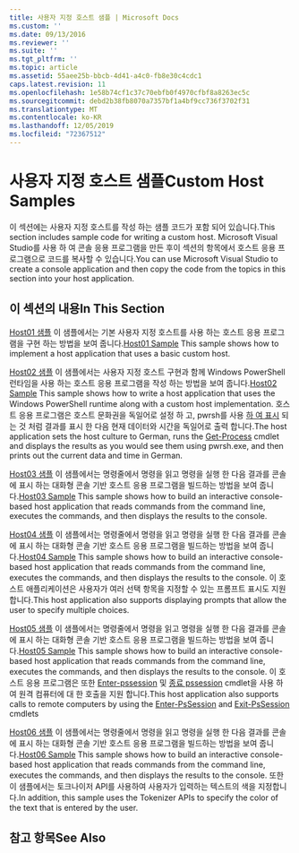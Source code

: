 ```yaml
---
title: 사용자 지정 호스트 샘플 | Microsoft Docs
ms.custom: ''
ms.date: 09/13/2016
ms.reviewer: ''
ms.suite: ''
ms.tgt_pltfrm: ''
ms.topic: article
ms.assetid: 55aee25b-bbcb-4d41-a4c0-fb8e30c4cdc1
caps.latest.revision: 11
ms.openlocfilehash: 1e58b74cf1c37c70ebfb0f4970cfbf8a8263ec5c
ms.sourcegitcommit: debd2b38fb8070a7357bf1a4bf9cc736f3702f31
ms.translationtype: MT
ms.contentlocale: ko-KR
ms.lasthandoff: 12/05/2019
ms.locfileid: "72367512"
---
```

# <a name="custom-host-samples"></a><span data-ttu-id="355c1-102">사용자 지정 호스트 샘플</span><span class="sxs-lookup"><span data-stu-id="355c1-102">Custom Host Samples</span></span>

<span data-ttu-id="355c1-103">이 섹션에는 사용자 지정 호스트를 작성 하는 샘플 코드가 포함 되어 있습니다.</span><span class="sxs-lookup"><span data-stu-id="355c1-103">This section includes sample code for writing a custom host.</span></span> <span data-ttu-id="355c1-104">Microsoft Visual Studio를 사용 하 여 콘솔 응용 프로그램을 만든 후이 섹션의 항목에서 호스트 응용 프로그램으로 코드를 복사할 수 있습니다.</span><span class="sxs-lookup"><span data-stu-id="355c1-104">You can use Microsoft Visual Studio to create a console application and then copy the code from the topics in this section into your host application.</span></span>

## <a name="in-this-section"></a><span data-ttu-id="355c1-105">이 섹션의 내용</span><span class="sxs-lookup"><span data-stu-id="355c1-105">In This Section</span></span>

 <span data-ttu-id="355c1-106">[Host01 샘플](./host01-sample.md) 이 샘플에서는 기본 사용자 지정 호스트를 사용 하는 호스트 응용 프로그램을 구현 하는 방법을 보여 줍니다.</span><span class="sxs-lookup"><span data-stu-id="355c1-106">[Host01 Sample](./host01-sample.md) This sample shows how to implement a host application that uses a basic custom host.</span></span>

 <span data-ttu-id="355c1-107">[Host02 샘플](./host02-sample.md) 이 샘플에서는 사용자 지정 호스트 구현과 함께 Windows PowerShell 런타임을 사용 하는 호스트 응용 프로그램을 작성 하는 방법을 보여 줍니다.</span><span class="sxs-lookup"><span data-stu-id="355c1-107">[Host02 Sample](./host02-sample.md) This sample shows how to write a host application that uses the Windows PowerShell runtime along with a custom host implementation.</span></span> <span data-ttu-id="355c1-108">호스트 응용 프로그램은 호스트 문화권을 독일어로 설정 하 고, pwrsh를 사용 [하 여 표시](/powershell/module/Microsoft.PowerShell.Management/Get-Process) 되는 것 처럼 결과를 표시 한 다음 현재 데이터와 시간을 독일어로 출력 합니다.</span><span class="sxs-lookup"><span data-stu-id="355c1-108">The host application sets the host culture to German, runs the [Get-Process](/powershell/module/Microsoft.PowerShell.Management/Get-Process) cmdlet and displays the results as you would see them using pwrsh.exe, and then prints out the current data and time in German.</span></span>

 <span data-ttu-id="355c1-109">[Host03 샘플](./host03-sample.md) 이 샘플에서는 명령줄에서 명령을 읽고 명령을 실행 한 다음 결과를 콘솔에 표시 하는 대화형 콘솔 기반 호스트 응용 프로그램을 빌드하는 방법을 보여 줍니다.</span><span class="sxs-lookup"><span data-stu-id="355c1-109">[Host03 Sample](./host03-sample.md) This sample shows how to build an interactive console-based host application that reads commands from the command line, executes the commands, and then displays the results to the console.</span></span>

 <span data-ttu-id="355c1-110">[Host04 샘플](./host04-sample.md) 이 샘플에서는 명령줄에서 명령을 읽고 명령을 실행 한 다음 결과를 콘솔에 표시 하는 대화형 콘솔 기반 호스트 응용 프로그램을 빌드하는 방법을 보여 줍니다.</span><span class="sxs-lookup"><span data-stu-id="355c1-110">[Host04 Sample](./host04-sample.md) This sample shows how to build an interactive console-based host application that reads commands from the command line, executes the commands, and then displays the results to the console.</span></span> <span data-ttu-id="355c1-111">이 호스트 애플리케이션은 사용자가 여러 선택 항목을 지정할 수 있는 프롬프트 표시도 지원합니다.</span><span class="sxs-lookup"><span data-stu-id="355c1-111">This host application also supports displaying prompts that allow the user to specify multiple choices.</span></span>

 <span data-ttu-id="355c1-112">[Host05 샘플](./host05-sample.md) 이 샘플에서는 명령줄에서 명령을 읽고 명령을 실행 한 다음 결과를 콘솔에 표시 하는 대화형 콘솔 기반 호스트 응용 프로그램을 빌드하는 방법을 보여 줍니다.</span><span class="sxs-lookup"><span data-stu-id="355c1-112">[Host05 Sample](./host05-sample.md) This sample shows how to build an interactive console-based host application that reads commands from the command line, executes the commands, and then displays the results to the console.</span></span> <span data-ttu-id="355c1-113">이 호스트 응용 프로그램은 또한 [Enter-pssession](/powershell/module/Microsoft.PowerShell.Core/Enter-PSSession) 및 [종료 pssession](/powershell/module/Microsoft.PowerShell.Core/Exit-PSSession) cmdlet을 사용 하 여 원격 컴퓨터에 대 한 호출을 지원 합니다.</span><span class="sxs-lookup"><span data-stu-id="355c1-113">This host application also supports calls to remote computers by using the [Enter-PsSession](/powershell/module/Microsoft.PowerShell.Core/Enter-PSSession) and [Exit-PsSession](/powershell/module/Microsoft.PowerShell.Core/Exit-PSSession) cmdlets</span></span>

 <span data-ttu-id="355c1-114">[Host06 샘플](./host06-sample.md) 이 샘플에서는 명령줄에서 명령을 읽고 명령을 실행 한 다음 결과를 콘솔에 표시 하는 대화형 콘솔 기반 호스트 응용 프로그램을 빌드하는 방법을 보여 줍니다.</span><span class="sxs-lookup"><span data-stu-id="355c1-114">[Host06 Sample](./host06-sample.md) This sample shows how to build an interactive console-based host application that reads commands from the command line, executes the commands, and then displays the results to the console.</span></span> <span data-ttu-id="355c1-115">또한 이 샘플에서는 토크나이저 API를 사용하여 사용자가 입력하는 텍스트의 색을 지정합니다.</span><span class="sxs-lookup"><span data-stu-id="355c1-115">In addition, this sample uses the Tokenizer APIs to specify the color of the text that is entered by the user.</span></span>

## <a name="see-also"></a><span data-ttu-id="355c1-116">참고 항목</span><span class="sxs-lookup"><span data-stu-id="355c1-116">See Also</span></span>
